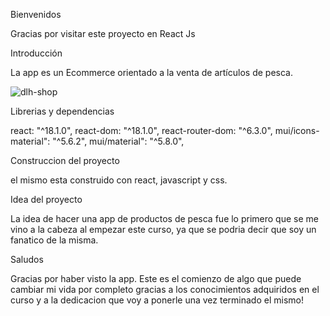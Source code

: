 Bienvenidos

Gracias por visitar este proyecto en React Js


Introducción


La app es un Ecommerce orientado a la venta de artículos de pesca.


![dlh-shop](https://user-images.githubusercontent.com/99299601/177057365-ad24454a-3cf2-49ba-97ee-9a58400e7c7c.jpg)


Librerias y dependencias


react: "^18.1.0",
react-dom: "^18.1.0",
react-router-dom: "^6.3.0",
mui/icons-material": "^5.6.2",
mui/material": "^5.8.0",

Construccion del proyecto


el mismo esta construido con react, javascript y css.


Idea del proyecto


La idea de hacer una app de productos de pesca fue lo primero que se me vino a la cabeza al empezar este curso, ya que se podria decir que soy un fanatico de la misma.




Saludos

Gracias por haber visto la app. Este es el comienzo de algo que puede cambiar mi vida por completo gracias a los conocimientos adquiridos en el curso y a la dedicacion que voy a ponerle una vez terminado el mismo!
